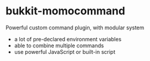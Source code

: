 # bukkit-momocommand
Powerful custom command plugin, with modular system
  - a lot of pre-declared environment variables
  - able to combine multiple commands
  - use powerful JavaScript or built-in script
